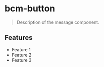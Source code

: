 # bcm-button

> Description of the message component.

## Features

* Feature 1
* Feature 2
* Feature 3
